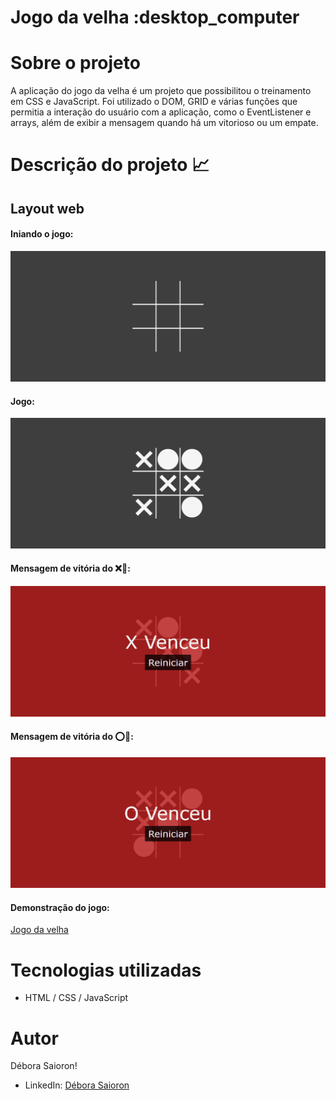 # Jogo da velha :desktop_computer

# Sobre o projeto

A aplicação do jogo da velha é um projeto que possibilitou o treinamento em CSS e JavaScript. Foi utilizado o DOM, GRID e várias funções que permitia a interação do usuário com a aplicação, como o EventListener e arrays, além de exibir a mensagem quando há um vitorioso ou um empate.

# Descrição do projeto :chart_with_upwards_trend:

## Layout web
#### Iniando o jogo:

![Web index](https://github.com/saiorond/jogo-da-velha/blob/main/Imagens/screencapture-jogo-da-velha-ruby-vercel-app-2022-08-13-17_07_24.png)

#### Jogo:

![Web required](https://github.com/saiorond/jogo-da-velha/blob/main/Imagens/screencapture-jogo-da-velha-ruby-vercel-app-2022-08-13-17_07_53.png)

#### Mensagem de vitória do :x::crown::

![Web required](https://github.com/saiorond/jogo-da-velha/blob/main/Imagens/screencapture-jogo-da-velha-ruby-vercel-app-2022-08-13-17_07_35.png)

#### Mensagem de vitória do :o::crown::

![Web required](https://github.com/saiorond/jogo-da-velha/blob/main/Imagens/screencapture-jogo-da-velha-ruby-vercel-app-2022-08-13-17_08_10.png)

#### Demonstração do jogo:

[Jogo da velha](https://user-images.githubusercontent.com/98855004/184509773-f7c34d1f-96a6-4a1d-ab97-d1fead27dd15.gif)

# Tecnologias utilizadas

- HTML / CSS / JavaScript

# Autor

Débora Saioron!

- LinkedIn: [Débora Saioron](https://www.linkedin.com/in/deborasaioron/)

